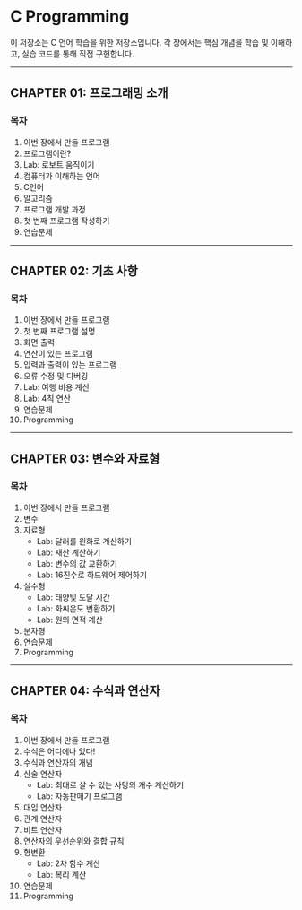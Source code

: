 # C Programming 

이 저장소는 C 언어 학습을 위한 저장소입니다. 각 장에서는 핵심 개념을 학습 및 이해하고, 실습 코드를 통해 직접 구현합니다. 

---

## CHAPTER 01: 프로그래밍 소개

### 목차

1. 이번 장에서 만들 프로그램  
2. 프로그램이란?  
3. Lab: 로보트 움직이기  
4. 컴퓨터가 이해하는 언어  
5. C언어  
6. 알고리즘  
7. 프로그램 개발 과정  
8. 첫 번째 프로그램 작성하기  
9. 연습문제  

---

## CHAPTER 02: 기초 사항

### 목차

1. 이번 장에서 만들 프로그램  
2. 첫 번째 프로그램 설명  
3. 화면 출력  
4. 연산이 있는 프로그램  
5. 입력과 출력이 있는 프로그램  
6. 오류 수정 및 디버깅  
7. Lab: 여행 비용 계산  
8. Lab: 4칙 연산  
9. 연습문제  
10. Programming  

---

## CHAPTER 03: 변수와 자료형

### 목차

1. 이번 장에서 만들 프로그램  
2. 변수  
3. 자료형  
   - Lab: 달러를 원화로 계산하기  
   - Lab: 재산 계산하기  
   - Lab: 변수의 값 교환하기  
   - Lab: 16진수로 하드웨어 제어하기  
4. 실수형  
   - Lab: 태양빛 도달 시간  
   - Lab: 화씨온도 변환하기  
   - Lab: 원의 면적 계산  
5. 문자형  
6. 연습문제  
7. Programming  

---

## CHAPTER 04: 수식과 연산자

### 목차

1. 이번 장에서 만들 프로그램  
2. 수식은 어디에나 있다!  
3. 수식과 연산자의 개념  
4. 산술 연산자  
   - Lab: 최대로 살 수 있는 사탕의 개수 계산하기  
   - Lab: 자동판매기 프로그램  
5. 대입 연산자  
6. 관계 연산자  
7. 비트 연산자  
8. 연산자의 우선순위와 결합 규칙  
9. 형변환  
   - Lab: 2차 함수 계산  
   - Lab: 복리 계산  
10. 연습문제  
11. Programming  

